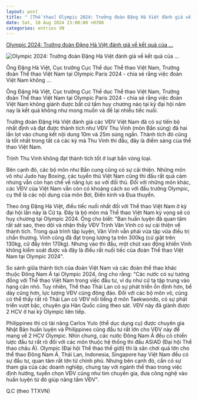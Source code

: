```yaml
---
layout: post
title: " [Thể thao] Olympic 2024: Trưởng đoàn Đặng Hà Việt đánh giá về kết quả của ..."
date: Sat, 10 Aug 2024 23:00:00 +0700
categories: entries VN
---
```

[Olympic 2024: Trưởng đoàn Đặng Hà Việt đánh giá về kết quả của ...](https://www.baobaclieu.vn/the-thao/olympic-2024-truong-doan-dang-ha-viet-danh-gia-ve-ket-qua-cua-the-thao-viet-nam-96219.html)

![Olympic 2024: Trưởng đoàn Đặng Hà Việt đánh giá về kết quả của ...](https://www.baobaclieu.vnhttps://www.baobaclieu.vn/uploads/temp/2024/08/10/155903image012.jpg)

Ông Đặng Hà Việt, Cục trưởng Cục Thể dục Thể thao Việt Nam, Trưởng đoàn Thể thao Việt Nam tại Olympic Paris 2024 - chia sẻ rằng việc đoàn Việt Nam không ...

Ông Đặng Hà Việt, Cục trưởng Cục Thể dục Thể thao Việt Nam, Trưởng đoàn Thể thao Việt Nam tại Olympic Paris 2024 - chia sẻ rằng việc đoàn Việt Nam không giành được bất cứ tấm huy chương nào tại kỳ đại hội năm nay là kết quả không như mong muốn và để lại nhiều tiếc nuối.

Trưởng đoàn Đặng Hà Việt đánh giá các VĐV Việt Nam đã có sự tiến bộ nhất định và đạt được thành tích như VĐV Thu Vinh (môn Bắn súng) đã hai lần lọt vào chung kết nội dung 10m và 25m súng ngắn. Thành tích đó cũng là tốt nhất trong tất cả các kỳ mà Thu Vinh thi đấu, đây là điểm sáng của thể thao Việt Nam.

Trịnh Thu Vinh không đạt thành tích tốt ở loạt bắn vòng loại.

Bên cạnh đó, các bộ môn như Bắn cung cũng có sự cải thiện. Những môn võ như Judo hay Boxing, các tuyển thủ Việt Nam cũng thi đấu rất quả cảm nhưng vẫn còn hạn chế về năng lực so với đối thủ. Đối với những môn khác, các VĐV của Việt Nam vẫn còn có khoảng cách so với đấu trường Olympic, cụ thể là các nội dung của môn Bơi, Điền kinh và Đua thuyền.

Theo ông Đặng Hà Việt, điều tiếc nuối nhất đối với Thể thao Việt Nam ở kỳ đại hội lần này là Cử tạ. Đây là bộ môn mà Thể thao Việt Nam kỳ vọng sẽ có huy chương tại Olympic 2024. Ông cho biết: "Ban huấn luyện đã quan tâm rất sát sao, theo dõi và nhận thấy VĐV Trịnh Văn Vinh có sự cải thiện về thành tích. Trong quá trình tập luyện, Văn Vinh vẫn phải vừa tập vừa điều trị chấn thương. Vinh cũng đã đạt trọng lượng tạ trên 300kg (cử giật trên 130kg, cử đẩy trên 170kg). Nhưng vào thi đấu, một chút xao động khiến Vinh không kiểm soát được và đây là điều rất nuối tiếc của đoàn Thể thao Việt Nam tại Olympic 2024".

So sánh giữa thành tích của đoàn Việt Nam và các đoàn thể thao khác thuộc Đông Nam Á tại Olympic 2024, ông cho rằng: "Các nước có sự tương đồng với Thể thao Việt Nam trong việc đầu tư, ví dụ như cử tạ tập trung vào hạng cân nhỏ. Tuy nhiên, Thể thao Thái Lan có sự phát triển ổn định hơn, bề dày cũng hơn, lực lượng VĐV cũng đông đảo. Đối với các bộ môn võ, cũng có thể thấy rất rõ Thái Lan có VĐV nổi tiếng ở môn Taekwondo, có sự phát triển vượt bậc, chuyên gia Hàn Quốc cũng theo sát. VĐV này đã giành được 2 HCV ở hai kỳ Olympic liên tiếp.

Philippines thì có tài năng Carlos Yulo (thể dục dụng cụ) được chuyên gia Nhật Bản huấn luyện và Philippines cũng đầu tư rất lớn cho VĐV này để mang về 2 HCV Olympic. Nhìn chung, các nước Đông Nam Á đều có chiến lược đầu tư rất rõ đối với các môn thuộc hệ thống thi đấu ASIAD (Đại hội Thể thao châu Á). Olympic (Đại hội Thể thao thế giới) thì là sân chơi quá lớn cho thể thao Đông Nam Á. Thái Lan, Indonesia, Singapore hay Việt Nam đều có sự đầu tư, quan tâm rất lớn từ chính phủ. Nhưng bên cạnh đó, cần có sự tham gia của các doanh nghiệp, chung tay với ngành thể thao trong việc định hướng, tuyển chọn VĐV cũng như tìm chuyên gia, đưa công nghệ vào huấn luyện từ đó giúp nâng tầm VĐV".

Q.C (theo TTXVN)

